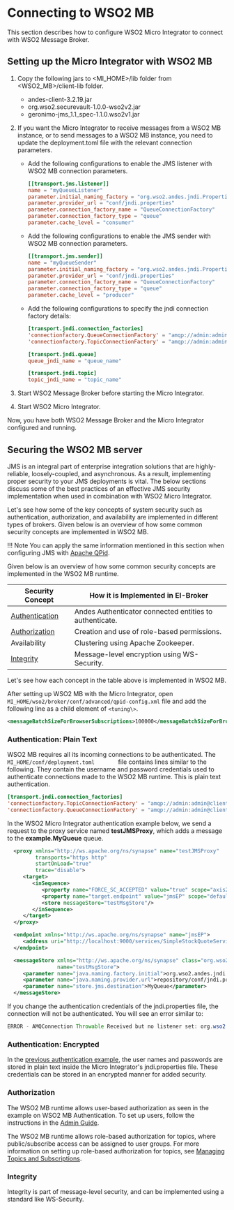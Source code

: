 # Connecting to WSO2 MB

This section describes how to configure WSO2 Micro Integrator to connect with WSO2 Message Broker.

## Setting up the Micro Integrator with WSO2 MB

1.  Copy the following jars to <MI_HOME>/lib folder from <WSO2_MB>/client-lib folder.
    - andes-client-3.2.19.jar                 
    - org.wso2.securevault-1.0.0-wso2v2.jar
    - geronimo-jms_1.1_spec-1.1.0.wso2v1.jar
  
2.  If you want the Micro Integrator to receive messages from a WSO2 MB instance, or to send messages to a WSO2 MB instance, you need to update the deployment.toml file with the relevant connection parameters.

    - Add the following configurations to enable the JMS listener with WSO2 MB connection parameters.
        ```toml
        [[transport.jms.listener]]
        name = "myQueueListener"
        parameter.initial_naming_factory = "org.wso2.andes.jndi.PropertiesFileInitialContextFactory"
        parameter.provider_url = "conf/jndi.properties"
        parameter.connection_factory_name = "QueueConnectionFactory"
        parameter.connection_factory_type = "queue"
        parameter.cache_level = "consumer"
        ```

    - Add the following configurations to enable the JMS sender with WSO2 MB connection parameters.
        ```toml
        [[transport.jms.sender]]
        name = "myQueueSender"
        parameter.initial_naming_factory = "org.wso2.andes.jndi.PropertiesFileInitialContextFactory"
        parameter.provider_url = "conf/jndi.properties"
        parameter.connection_factory_name = "QueueConnectionFactory"
        parameter.connection_factory_type = "queue"
        parameter.cache_level = "producer"
        ```

    - Add the following configurations to specify the jndi connection factory details:
        ```toml
        [transport.jndi.connection_factories]
        'connectionfactory.QueueConnectionFactory' = "amqp://admin:admin@clientID/carbon?brokerlist='tcp://localhost:5675'"
        'connectionfactory.TopicConnectionFactory' = "amqp://admin:admin@clientID/carbon?brokerlist='tcp://localhost:5675'"

        [transport.jndi.queue]
        queue_jndi_name = "queue_name"

        [transport.jndi.topic]
        topic_jndi_name = "topic_name"
        ```

3.  Start WSO2 Message Broker before starting the Micro Integrator.
4.  Start WSO2 Micro Integrator.

Now, you have both WSO2 Message Broker and the Micro Integrator configured and running.

## Securing the WSO2 MB server

JMS is an integral part of enterprise integration solutions that are highly-reliable, loosely-coupled, and asynchronous. As a result, implementing proper security to your JMS deployments is vital. The below sections discuss some of the best practices of an effective JMS security implementation when used in combination with WSO2 Micro Integrator.

Let's see how some of the key concepts of system security such as authentication, authorization, and availability are implemented in different types of brokers. Given below is an overview of how some common security concepts are implemented in WSO2 MB.

!!! Note
    You can apply the same information mentioned in this section when configuring JMS with [Apache QPid](https://qpid.apache.org/).

Given below is an overview of how some common security concepts are implemented in the WSO2 MB runtime.

| Security Concept                                        | How it is Implemented in EI-Broker                      |
|---------------------------------------------------------|---------------------------------------------------------|
| [Authentication](#ConfigurewiththeBrokerProfile-AuthMB) | Andes Authenticator connected entities to authenticate. |
| [Authorization](#ConfigurewiththeBrokerProfile-AuthrMB) | Creation and use of role-based permissions.             |
| Availability                                            | Clustering using Apache Zookeeper.                      |
| [Integrity](#ConfigurewiththeBrokerProfile-InMB)        | Message-level encryption using WS-Security.             |

Let's see how each concept in the table above is implemented in WSO2 MB.

After setting up WSO2 MB with the Micro Integrator, open `MI_HOME/wso2/broker/conf/advanced/qpid-config.xml` file and add the following line as a child element of `<tuning\>`.

```xml
<messageBatchSizeForBrowserSubscriptions>100000</messageBatchSizeForBrowserSubscriptions>
```

### Authentication: Plain Text

WSO2 MB requires all its incoming connections to be authenticated. The
`MI_HOME/conf/deployment.toml       ` file contains lines
similar to the following. They contain the username and password
credentials used to authenticate connections made to the WSO2 MB
runtime. This is plain text authentication.  

```toml
[transport.jndi.connection_factories]
'connectionfactory.TopicConnectionFactory' = "amqp://admin:admin@clientID/carbon?brokerlist='tcp://localhost:5675'"
'connectionfactory.QueueConnectionFactory' = "amqp://admin:admin@clientID/carbon?brokerlist='tcp://localhost:5675'"
```

In the WSO2 Micro Integrator authentication example below, we send a request to the proxy service named **testJMSProxy**, which adds a message to the **example.MyQueue** queue.

```xml
  <proxy xmlns="http://ws.apache.org/ns/synapse" name="testJMSProxy"
         transports="https http"
         startOnLoad="true"
         trace="disable">
     <target>
        <inSequence>
           <property name="FORCE_SC_ACCEPTED" value="true" scope="axis2"/>
           <property name="target.endpoint" value="jmsEP" scope="default"/>
           <store messageStore="testMsgStore"/>
        </inSequence>
     </target>
  </proxy>
```
```xml
  <endpoint xmlns="http://ws.apache.org/ns/synapse" name="jmsEP">
     <address uri="http://localhost:9000/services/SimpleStockQuoteService"/>
  </endpoint>
```
```xml
  <messageStore xmlns="http://ws.apache.org/ns/synapse" class="org.wso2.carbon.message.store.persistence.jms.JMSMessageStore"
                name="testMsgStore">
     <parameter name="java.naming.factory.initial">org.wso2.andes.jndi.PropertiesFileInitialContextFactory</parameter>
     <parameter name="java.naming.provider.url">repository/conf/jndi.properties</parameter>
     <parameter name="store.jms.destination">MyQueue</parameter>
  </messageStore>
```

If you change the authentication credentials of the jndi.properties file, the connection will not be authenticated. You
will see an error similar to:

```java
ERROR - AMQConnection Throwable Received but no listener set: org.wso2.andes.AMQDisconnectedException: Server closed connection and reconnection not permitted. 
```

### Authentication: Encrypted

In the [previous authentication example](#authentication-plain-text), the user names and passwords are stored in plain text inside the Micro Integrator's jndi.properties file. These credentials can be stored in an encrypted manner for added security.

### Authorization

The WSO2 MB runtime allows user-based authorization as seen in the example on WSO2 MB Authentication. To set up users, follow the instructions in the [Admin Guide](https://wso2docs.atlassian.net/wiki/spaces/ADMIN44x/pages/6684787/Managing+Users+Roles+and+Permissions).
  
The WSO2 MB runtime allows role-based authorization for topics, where public/subscribe access can be assigned to user groups. For more
information on setting up role-based authorization for topics, see [Managing Topics and Subscriptions](http://docs.wso2.org/message-broker/Managing+Topics+and+Subscriptions).

### Integrity

Integrity is part of message-level security, and can be implemented using a standard like WS-Security.